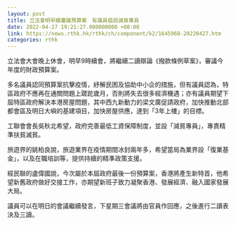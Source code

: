 ```yaml
---
layout: post
title: 立法會明早續審議預算案　有議員倡設減貧專員
date: 2022-04-27 19:21:27.000000000 +08:00
link: https://news.rthk.hk/rthk/ch/component/k2/1645968-20220427.htm
categories: rthk
---
```


立法會大會晚上休會，明早9時續會，將繼續二讀辯論《撥款條例草案》，審議今年度的財政預算案。

多名議員認同預算案抗擊疫情，紓解民困及協助中小企的措施，但有議員認為，特區政府不應再在通關問題上蹉跎歲月，否則將失去很多經濟機遇；亦有議員期望下屆特區政府解決本港房屋問題，其中西九新動力的梁文廣促請政府，加快推動北部都會區及明日大嶼的基建項目，加快房屋供應，達到「3年上樓」的目標。

工聯會會長吳秋北希望，政府完善最低工資保障制度，並設「減貧專員」，專責精準扶貧滅貧。

旅遊界的姚柏良說，旅遊業界在疫情期間冰封兩年多，希望當局為業界設「復業基金」，以及在職培訓等，提供持續的精準政策支援。

經民聯的盧偉國說，今次屬於本屆政府最後一份預算案，香港將產生新特首，他希望新舊政府做好交接工作，亦期望新班子致力凝聚香港、發展經濟、融入國家發展大局。

議員可以在明日的會議繼續發言，下星期三會議將由官員作回應，之後進行二讀表決及三讀。
